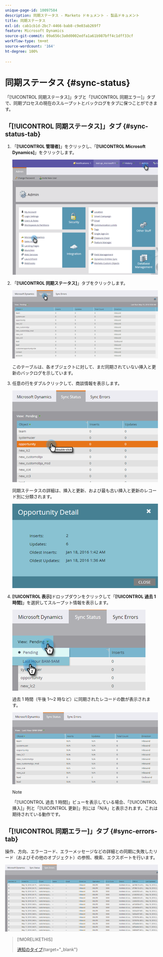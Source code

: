 ```yaml
---
unique-page-id: 10097584
description: 同期ステータス - Marketo ドキュメント - 製品ドキュメント
title: 同期ステータス
exl-id: cab1cb1d-2bc7-4466-bab8-c9e03ab269f7
feature: Microsoft Dynamics
source-git-commit: 09a656c3a0d0002edfa1a61b987bff4c1dff33cf
workflow-type: tm+mt
source-wordcount: '164'
ht-degree: 100%

---
```


# 同期ステータス {#sync-status}

「[!UICONTROL 同期ステータス]」タブと「[!UICONTROL 同期エラー]」タブで、同期プロセスの現在のスループットとバックログをタブに保つことができます。

## 「[!UICONTROL 同期ステータス]」タブ {#sync-status-tab}

1. 「**[!UICONTROL 管理者]**」をクリックし、「**[!UICONTROL Microsoft Dynamics]**」をクリックします。

   ![](assets/image2016-1-20-11-3a34-3a14.png)

1. 「**[!UICONTROL 同期ステータス]**」タブをクリックします。

   ![](assets/image2016-5-19-10-3a1-3a11.png)

   このテーブルは、各オブジェクトに対して、まだ同期されていない挿入と更新のバックログを示しています。

1. 任意の行をダブルクリックして、商談情報を表示します。

   ![](assets/image2016-5-19-10-3a3-3a21.png)

   同期ステータスの詳細は、挿入と更新、および最も古い挿入と更新のレコード別に分類されます。

   ![](assets/image2016-1-22-10-3a51-3a10.png)

1. **[!UICONTROL 表示]**&#x200B;ドロップダウンをクリックして「**[!UICONTROL 過去 1 時間]**」を選択してスループット情報を表示します。

   ![](assets/image2016-5-19-10-3a20-3a7.png)

   過去 1 時間（午後 1～2 時など）に同期されたレコードの数が表示されます。

   ![](assets/image2016-5-19-10-3a22-3a15.png)

   >[!NOTE]
   >
   >「[!UICONTROL 過去 1 時間]」ビューを表示している場合、「[!UICONTROL 挿入]」列と「[!UICONTROL 更新]」列には「N/A」と表示されます。これは期待されている動作です。

## 「[!UICONTROL 同期エラー]」タブ {#sync-errors-tab}

操作、方向、エラーコード、エラーメッセージなどの詳細との同期に失敗したリード（およびその他のオブジェクト）の参照、検索、エクスポートを行います。

![](assets/image2016-5-19-10-3a26-3a35.png)

>[!MORELIKETHIS]
>
>[通知のタイプ](/help/marketo/product-docs/core-marketo-concepts/miscellaneous/understanding-notifications/notification-types.md){target="_blank"}
